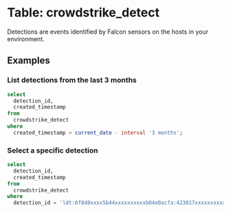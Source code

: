 # Table: crowdstrike_detect

Detections are events identified by Falcon sensors on the hosts in your environment.

## Examples

### List detections from the last 3 months

```sql
select
  detection_id,
  created_timestamp
from
  crowdstrike_detect
where
  created_timestamp > current_date - interval '3 months';
```

### Select a specific detection

```sql
select
  detection_id,
  created_timestamp
from
  crowdstrike_detect
where
  detection_id = 'ldt:6f8d8xxxx5b44xxxxxxxxxxb04e0acfa:423017xxxxxxxxxx41'
```

